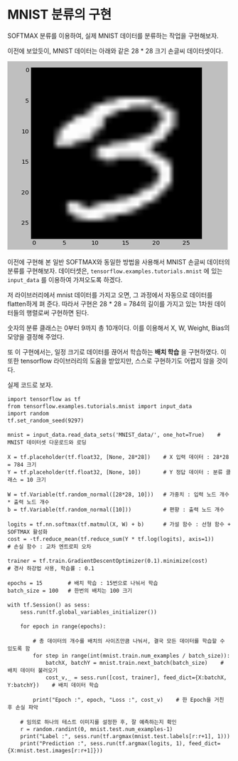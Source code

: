 # MNIST 분류의 구현

SOFTMAX 분류를 이용하여, 실제 MNIST 데이터를 분류하는 작업을 구현해보자.

이전에 보았듯이, MNIST 데이터는 아래와 같은 28 * 28 크기 손글씨 데이터셋이다.

![](image/mnist.PNG)

이전에 구현해 본 일반 SOFTMAX와 동일한 방법을 사용해서 MNIST 손글씨 데이터의 분류를 구현해보자. 데이터셋은, `tensorflow.examples.tutorials.mnist` 에 있는 `input_data` 를 이용하여 가져오도록 하겠다.

저 라이브러리에서 mnist 데이터를 가지고 오면, 그 과정에서 자동으로 데이터를 flatten하게 펴 준다. 따라서 구현은 28 * 28 = 784의 길이를 가지고 있는 1차원 데이터들의 행렬로써 구현하면 된다.

숫자의 분류 클래스는 0부터 9까지 총 10개이다. 이를 이용해서 X, W, Weight, Bias의 모양을 결정해 주었다.

또 이 구현에서는, 일정 크기로 데이터를 끊어서 학습하는 __배치 학습__ 을 구현하였다. 이 또한 tensorflow 라이브러리의 도움을 받았지만, 스스로 구현하기도 어렵지 않을 것이다.

실제 코드로 보자.

```
import tensorflow as tf
from tensorflow.examples.tutorials.mnist import input_data
import random
tf.set_random_seed(9297)

mnist = input_data.read_data_sets('MNIST_data/', one_hot=True)    # MNIST 데이터셋 다운로드와 로딩

X = tf.placeholder(tf.float32, [None, 28*28])    # X 입력 데이터 : 28*28 = 784 크기
Y = tf.placeholder(tf.float32, [None, 10])       # Y 정답 데이터 : 분류 클래스 = 10 크기

W = tf.Variable(tf.random_normal([28*28, 10]))   # 가중치 : 입력 노드 개수 * 출력 노드 개수
b = tf.Variable(tf.random_normal([10]))          # 편향 : 출력 노드 개수

logits = tf.nn.softmax(tf.matmul(X, W) + b)      # 가설 함수 : 선형 함수 + SOFTMAX 활성화
cost = -tf.reduce_mean(tf.reduce_sum(Y * tf.log(logits), axis=1))     # 손실 함수 : 교차 엔트로피 오차

trainer = tf.train.GradientDescentOptimizer(0.1).minimize(cost)       # 경사 하강법 사용, 학습률 : 0.1

epochs = 15        # 배치 학습 : 15번으로 나눠서 학습
batch_size = 100   # 한번의 배치는 100 크기

with tf.Session() as sess:
    sess.run(tf.global_variables_initializer())

    for epoch in range(epochs):

		# 총 데이터의 개수를 배치의 사이즈만큼 나눠서, 결국 모든 데이터를 학습할 수 있도록 함
        for step in range(int(mnist.train.num_examples / batch_size)):
            batchX, batchY = mnist.train.next_batch(batch_size)    # 배치 데이터 불러오기
            cost_v,_ = sess.run([cost, trainer], feed_dict={X:batchX, Y:batchY})    # 배치 데이터 학습

        print("Epoch :", epoch, "Loss :", cost_v)    # 한 Epoch을 거친 후 손실 파악

    # 임의로 하나의 테스트 이미지를 설정한 후, 잘 예측하는지 확인
    r = random.randint(0, mnist.test.num_examples-1)
    print("Label :", sess.run(tf.argmax(mnist.test.labels[r:r+1], 1)))
    print("Prediction :", sess.run(tf.argmax(logits, 1), feed_dict={X:mnist.test.images[r:r+1]}))
```
